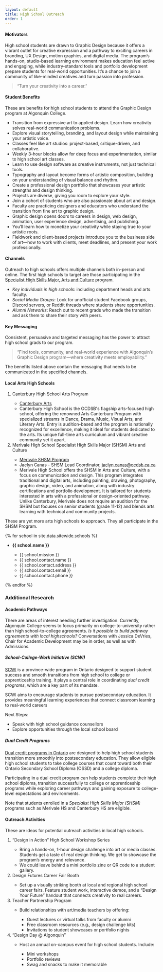 ```yaml
---
layout: default
title: High School Outreach
order: 1
---
```

<h4>
	Motivators 
</h4>
<p>
	High school students are drawn to Graphic Design because it offers a vibrant outlet for creative expression and a pathway to exciting careers in branding, UX Design, motion graphics, and digital media. The program’s hands-on, studio-based learning environment makes education feel active and engaging, while industry-standard tools and portfolio development prepare students for real-world opportunities. It’s a chance to join a community of like-minded creatives and turn passion into profession. 
</p>
<blockquote>
	“Turn your creativity into a career.” 
</blockquote>
<h4>
	Student Benefits 
</h4>
<p>
	These are benefits for high school students to attend the Graphic Design program at Algonquin College. 
</p>
<ul>
	<li>Transition from expressive art to applied design. Learn how creativity solves real-world communication problems.</li>
	<li>Explore visual storytelling, branding, and layout design while maintaining your artistic voice.</li>
	<li>Classes feel like art studios: project-based, critique-driven, and collaborative.</li>
	<li>Weekly 3-hour blocks allow for deep focus and experimentation, similar to high school art classes.</li>
	<li>Learn to use design software as creative instruments, not just technical tools.</li>
	<li>Typography and layout become forms of artistic composition, building on your understanding of visual balance and rhythm.</li>
	<li>Create a professional design portfolio that showcases your artistic strengths and design thinking.</li>
	<li>Projects are diverse, giving you room to explore your style.</li>
	<li>Join a cohort of students who are also passionate about art and design.</li>
	<li>Faculty are practicing designers and educators who understand the transition from fine art to graphic design.</li>
	<li>Graphic design opens doors to careers in design, web design, animation, user experience design, advertising, and publishing.</li>
	<li>You’ll learn how to monetize your creativity while staying true to your artistic roots.</li>
	<li>Fieldwork and client-based projects introduce you to the business side of art—how to work with clients, meet deadlines, and present your work professionally.</li>
</ul>
<h4>
	Channels 
</h4>
<p>
	Outreach to high schools offers multiple channels both in-person and online. The first high schools to target are those participating in the <a href="https://www.ontario.ca/document/specialist-high-skills-major-policy-and-implementation-guide/arts-and-culture">Specialist High Skills Major, Arts and Culture</a> program. 
</p>
<ul>
	<li><em>Key individuals in high schools</em>: including department heads and arts faculty.</li>
	<li><em>Social Media Groups</em>: Look for unofficial student Facebook groups, Discord servers, or Reddit threads where students share opportunities.</li>
	<li><em>Alumni Networks</em>: Reach out to recent grads who made the transition and ask them to share their story with peers.</li>
</ul>
<h4>
	Key Messaging 
</h4>
<p>
	Consistent, persuasive and targeted messaging has the power to attract high school grads to our program. 
</p>
<blockquote>
    “Find tools, community, and real-world experience with Algonquin’s Graphic Design program—where creativity meets employability.”
</blockquote>
<p>
	The benefits listed above contain the messaging that needs to be communicated in the specified channels.
</p>
<h4>
	Local Arts High Schools 
</h4>
<ol>
	<li>Canterbury High School Arts Program</li>
	<ul>
		<li><a href="https://canterburyhs.ocdsb.ca/academics-landing/arts-canterbury">Canterbury Arts</a></li>
		<li>Canterbury High School is the OCDSB&#39;s flagship arts-focused high school, offering the renowned Arts Canterbury Program with specialized streams in Dance, Drama, Music, Visual Arts, and Literary Arts. Entry is audition-based and the program is nationally recognized for excellence, making it ideal for students dedicated to the arts. Its unique full-time arts curriculum and vibrant creative community set it apart.</li>
	</ul>
	<li>Merivale High School Specialist High Skills Major (SHSM) Arts and Culture</li>
	<ul>
		<li><a href="https://sites.google.com/ocdsb.ca/merivale-finearts/specialist-high-skills-major">Merivale SHSM Program</a></li>
		<li>Jaclyn Canas - SHSM Lead Coordinator, <a href="mailto:jaclyn.canas@ocdsb.ca.ca">jaclyn.canas@ocdsb.ca.ca</a></li>
		<li>Merivale High School offers the SHSM in Arts and Culture, with a focus on communication and design. This program integrates traditional and digital arts, including painting, drawing, photography, graphic design, video, and animation, along with industry certifications and portfolio development. It is tailored for students interested in arts with a professional or design-oriented pathway. Unlike Canterbury, Merivale does not require an audition for the SHSM but focuses on senior students (grade 11-12) and blends arts learning with technical and community projects.</li>
	</ul>
</ol>
<p>
	These are yet more arts high schools to approach. They all participate in the SHSM Program.
</p>
{% for school in site.data.sitewide.schools %}
<ul>
	<li><strong>{{ school.name }}</strong></li>
	<ul>
	    <li>{{ school.mission }}</li>
	    <li>{{ school.contact.name }}</li>
	    <li>{{ school.contact.address }}</li>
	    <li>{{ school.contact.email }}</li>
	    <li>{{ school.contact.phone }}</li>
    </ul>
</ul>
{% endfor %}


<h3>
	Additional Research 
</h3>
<h4>
	Academic Pathways 
</h4>
<p>
	There are areas of interest needing further investigation. Currently, Algonquin College seems to focus primarily on college-to-university rather than high school-to-college agreements. <em>Is it possible to build pathway agreements with local highschools?</em> Conversations with Jessica DeVries, Chair for Academic Development may be in order, as well as with Admissions. 
</p>
<h5>
	School-College-Work Initiative (SCWI) 
</h5>
<p>
	<a href="https://www.ontario.ca/page/dual-credit-programs" target="_blank">SCWI</a> is a province-wide program in Ontario designed to support student success and smooth transitions from high school to college or apprenticeship training. It plays a central role in coordinating <em>dual credit programs</em>, which are a key part of its mandate. 
</p>
<p>
	SCWI aims to encourage students to pursue postsecondary education. It provides meaningful learning experiences that connect classroom learning to real-world careers 
</p>
<p>
	Next Steps: 
</p>
<ul>
	<li>Speak with high school guidance counsellors</li>
	<li>Explore opportunities through the local school board</li>
</ul>
<h5>
	Dual Credit Programs 
</h5>
<p>
	<a href="https://www.ontario.ca/page/dual-credit-programs" target="_blank">Dual credit programs in Ontario</a> are designed to help high school students transition more smoothly into postsecondary education. They allow eligible high school students to take college courses that count toward both their Ontario Secondary School Diploma (OSSD) and a college diploma. 
</p>
<p>
	Participating in a dual credit program can help students complete their high school diploma, transition successfully to college or apprenticeship programs while exploring career pathways and gaining exposure to college-level expectations and environments. 
</p>
<p>
	Note that students enrolled in a <em>Specialist High Skills Major (SHSM)</em> programs such as Merivale HS and Canterbury HS are eligible. 
</p>
<h4>
	Outreach Activities 
</h4>
<p>
	These are ideas for potential outreach activities in local high schools. 
</p>
<ol>
	<li>“Design in Action” High School Workshop Series</li>
	<ul>
		<li>Bring a hands-on, 1-hour design challenge into art or media classes. Students get a taste of real design thinking. We get to showcase the program’s energy and relevance.</li>
		<li>We could leave behind a mini portfolio zine or QR code to a student gallery.</li>
	</ul>
	<li>Design Futures Career Fair Booth</li>
	<ul>
		<li>Set up a visually striking booth at local and regional high school career fairs. Feature student work, interactive demos, and a “Design Your Future” handout that connects creativity to real careers.</li>
	</ul>
	<li>Teacher Partnership Program</li>
	<ul>
		<li>Build relationships with art/media teachers by offering:</li>
		<ul>
			<li>Guest lectures or virtual talks from faculty or alumni</li>
			<li>Free classroom resources (e.g., design challenge kits)</li>
			<li>Invitations to student showcases or portfolio nights </li>
		</ul>
	</ul>
	<li>“Design Day @ Algonquin”</li>
	<ul>
		<li>Host an annual on-campus event for high school students. Include:</li>
		<ul>
			<li>Mini workshops</li>
			<li>Portfolio reviews</li>
			<li>Swag and snacks to make it memorable</li>
		</ul>
	</ul>
</ol>
